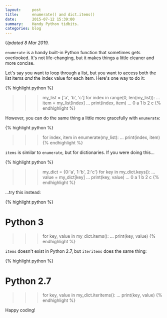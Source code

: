 ```yaml
---
layout:     post
title:      enumerate() and dict.items()
date:       2015-07-12 15:39:00
summary:    Handy Python tidbits.
categories: blog
---
```


_Updated 8 Mar 2019._

`enumerate` is a handy built-in Python function that sometimes gets overlooked.
It's not life-changing, but it makes things a little cleaner and more concise. 

Let's say you want to loop through a list, but you want to access both the list
items *and* the index value for each item. Here's one way to do it:

{% highlight python %}
>>> my_list = ['a', 'b', 'c']
>>> for index in range(0, len(my_list)):
...     item = my_list[index]
...     print(index, item)
...
0 a
1 b
2 c
{% endhighlight %}

However, you can do the same thing a little more gracefully with `enumerate`:

{% highlight python %}
>>> for index, item in enumerate(my_list):
...     print(index, item)
{% endhighlight %}

`items` is similar to `enumerate`, but for dictionaries. If you were doing
this...

{% highlight python %}
>>> my_dict = {0:'a', 1:'b', 2:'c'}
>>> for key in my_dict.keys():
...     value = my_dict[key]
...     print(key, value)
...
0 a
1 b
2 c
{% endhighlight %}

...try this instead:

{% highlight python %}
# Python 3
>>> for key, value in my_dict.items():
...     print(key, value)
{% endhighlight %}

`items` doesn't exist in Python 2.7, but `iteritems` does the same thing:

{% highlight python %}
# Python 2.7
>>> for key, value in my_dict.iteritems():
...     print(key, value)
{% endhighlight %}

Happy coding!
